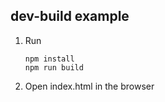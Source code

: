 ## dev-build example

<ol>
<li>
Run

`npm install`<br />
`npm run build`
</li>
<li>Open index.html in the browser</li>
</ol>
